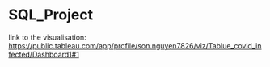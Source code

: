 # SQL_Project
link to the visualisation: https://public.tableau.com/app/profile/son.nguyen7826/viz/Tablue_covid_infected/Dashboard1#1
